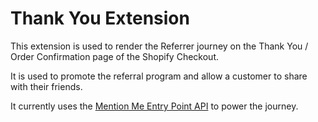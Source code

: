 # Thank You Extension

This extension is used to render the Referrer journey on the Thank You / Order Confirmation page of the Shopify Checkout.

It is used to promote the referral program and allow a customer to share with their friends.

It currently uses the [Mention Me Entry Point API](https://developers.mention-me.com/docs/entry-point-intro) to power the journey.
